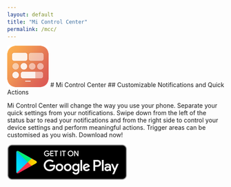 ```yaml
---
layout: default
title: "Mi Control Center"
permalink: /mcc/
---
```


<img class="app-icon" src="/images/mcc-icon.png"/>
# Mi Control Center
## Customizable Notifications and Quick Actions

Mi Control Center will change the way you use your phone. Separate your quick settings from your notifications. Swipe down from the left of the status bar to read your notifications and from the right side to control your device settings and perform meaningful actions. Trigger areas can be customised as you wish. Download now!

<div><a class="app-link" id="googleLink" href="https://play.google.com/store/apps/details?id=com.treydev.micontrolcenter"><img class="app-icon" src="/images/badgegoogleplay.png"/></a></div>
